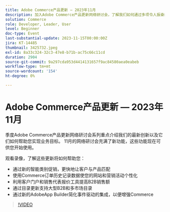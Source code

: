 ```yaml
---
title: Adobe Commerce产品更新 — 2023年11月
description: 加入Adobe Commerce产品更新网络研讨会，了解我们如何通过多项令人振奋的新功能来转变平台！ 我们将展示最新的Commerce创新以及它们如何帮助您提高销量、简化开发并提高性能。
solution: Commerce
role: Developer, Leader, User
level: Beginner
doc-type: Event
last-substantial-update: 2023-11-15T00:00:00Z
jira: KT-14485
thumbnail: 3425732.jpeg
exl-id: 8a33c324-32c3-47e8-b71b-ac75c66c11cd
duration: 2904
source-git-commit: 9a297cda953d4414131657f9ac84580aea0eabeb
workflow-type: tm+mt
source-wordcount: '154'
ht-degree: 0%

---
```


# Adobe Commerce产品更新 — 2023年11月

季度Adobe Commerce产品更新网络研讨会系列重点介绍我们的最新创新以及它们如何帮助您实现业务目标。 11月的网络研讨会充满了新功能，这些功能现在可供您开始使用。

观看录像，了解这些更新将如何帮助您：

* 通过新的智能类别促销，更快地让客户与产品匹配
* 使用Commerce订单历史记录数据使您的网站和营销活动个性化
* 利用客户门户和销售代表报价工具提高B2B销售额
* 通过目录更新支持大型B2B和多市场目录
* 通过新的AdobeApp Builder简化事件驱动的集成，以便增强Commerce

>[!VIDEO](https://video.tv.adobe.com/v/3425732/?learn=on)
